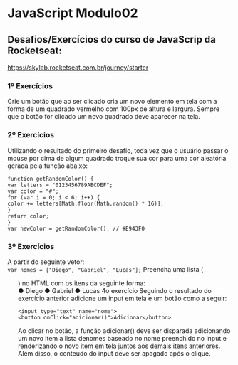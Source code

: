 # JavaScript Modulo02
## Desafios/Exercícios do curso de JavaScrip da Rocketseat:
https://skylab.rocketseat.com.br/journey/starter  

### 1º Exercícios
Crie um botão que ao ser clicado cria um novo elemento em tela com a forma de um quadrado
vermelho com 100px de altura e largura. Sempre que o botão for clicado um novo quadrado deve
aparecer na tela.

### 2º Exercícios
Utilizando o resultado do primeiro desafio, toda vez que o usuário passar o mouse por cima de
algum quadrado troque sua cor para uma cor aleatória gerada pela função abaixo:
```
function getRandomColor() {
var letters = "0123456789ABCDEF";
var color = "#";
for (var i = 0; i < 6; i++) {
color += letters[Math.floor(Math.random() * 16)];
}
return color;
}
var newColor = getRandomColor(); // #E943F0
``` 

### 3º Exercícios
A partir do seguinte vetor:  
``` var nomes = ["Diego", "Gabriel", "Lucas"]; ``` 
Preencha uma lista ( <ul> ) no HTML com os itens da seguinte forma:  
● Diego
● Gabriel
● Lucas
4o exercício
Seguindo o resultado do exercício anterior adicione um input em tela e um botão como a seguir:     
```
<input type="text" name="nome">
<button onClick="adicionar()">Adicionar</button>
``` 
Ao clicar no botão, a função adicionar() deve ser disparada adicionando um novo item a lista denomes baseado no nome preenchido no input e renderizando o novo item em tela juntos aos
demais itens anteriores. Além disso, o conteúdo do input deve ser apagado após o clique.
